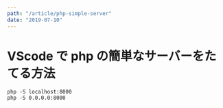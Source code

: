 ```yaml
---
path: "/article/php-simple-server"
date: "2019-07-10"
---
```


# VScode で php の簡単なサーバーをたてる方法

`php -S localhost:8000`  
`php -S 0.0.0.0:8000`
